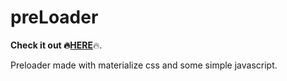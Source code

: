 # preLoader

<b>Check it out :fire:<a href="https://matsta25.github.io/preLoader/index.html">HERE</a></b>:fire:.

Preloader made with materialize css and some simple javascript.
